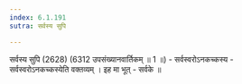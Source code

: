 ```yaml
---
index: 6.1.191
sutra: सर्वस्य सुपि

---
```

 सर्वस्य सुपि (2628) (6312 उपसंख्यानवार्तिकम् ॥ 1 ॥) - सर्वस्वरोऽनकच्कस्य - सर्वस्वरोऽनकच्कस्येति वक्तव्यम् । इह मा भूत्  -  सर्वके ॥ 